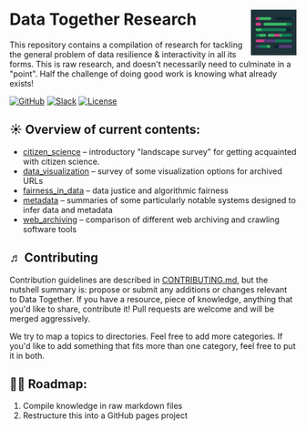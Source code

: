 # Data Together Research <img width="80px" align="right" src=".graphics/data-together-icon.png">

This repository contains a compilation of research for tackling the general problem of data resilience & interactivity in all its forms. This is raw research, and doesn't necessarily need to culminate in a "point". Half the challenge of doing good work is knowing what already exists!

[![GitHub](https://img.shields.io/badge/project-Data_Together-487b57.svg?style=flat-square)](http://github.com/datatogether)
[![Slack](https://img.shields.io/badge/slack-Archivers-b44e88.svg?style=flat-square)](https://github.com/edgi-govdata-archiving/archivers.space)
[![License](http://img.shields.io/:license-GPL-green.svg?style=flat-square)](https://www.gnu.org/licenses/gpl-3.0.en.html)

## ☀ Overview of current contents:

* [citizen_science](citizen_science) &ndash;  introductory "landscape survey" for getting acquainted with citizen science.
* [data_visualization](data_visualization) &ndash; survey of some visualization options for archived URLs
* [fairness_in_data](fairness_in_data) &ndash; data justice and algorithmic fairness
* [metadata](metadata) &ndash; summaries of some particularly notable systems designed to infer data and metadata
* [web_archiving](web_archiving) &ndash; comparison of different web archiving and crawling software tools

## ♬ Contributing

Contribution guidelines are described in [CONTRIBUTING.md](CONTRIBUTING.md), but the nutshell summary is: propose or submit any additions or changes relevant to Data Together.  If you have a resource, piece of knowledge, anything that you'd like to share, contribute it!  Pull requests are welcome and will be merged aggressively.

We try to map a topics to directories.  Feel free to add more categories. If you'd like to add something that fits more than one category, feel free to put it in both.

## 🚴‍♀️ Roadmap:

1. Compile knowledge in raw markdown files
2. Restructure this into a GitHub pages project
